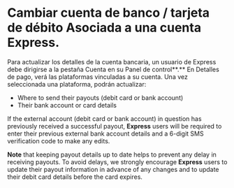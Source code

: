 # Cambiar cuenta de banco / tarjeta de débito Asociada a una cuenta Express.

Para actualizar los detalles de la cuenta bancaria, un usuario de Express debe dirigirse a la pestaña Cuenta en su Panel de control\*\*.\*\* En Detalles de pago, verá las plataformas vinculadas a su cuenta. Una vez seleccionada una plataforma, podrán actualizar:

* Where to send their payouts (debit card or bank account)
* Their bank account or card details

If the external account (debit card or bank account) in question has previously received a successful payout, **Express** users will be required to enter their previous external bank account details and a 6-digit SMS verification code to make any edits.

**Note** that keeping payout details up to date helps to prevent any delay in receiving payouts. To avoid delays, we strongly encourage **Express** users to update their payout information in advance of any changes and to update their debit card details before the card expires.
